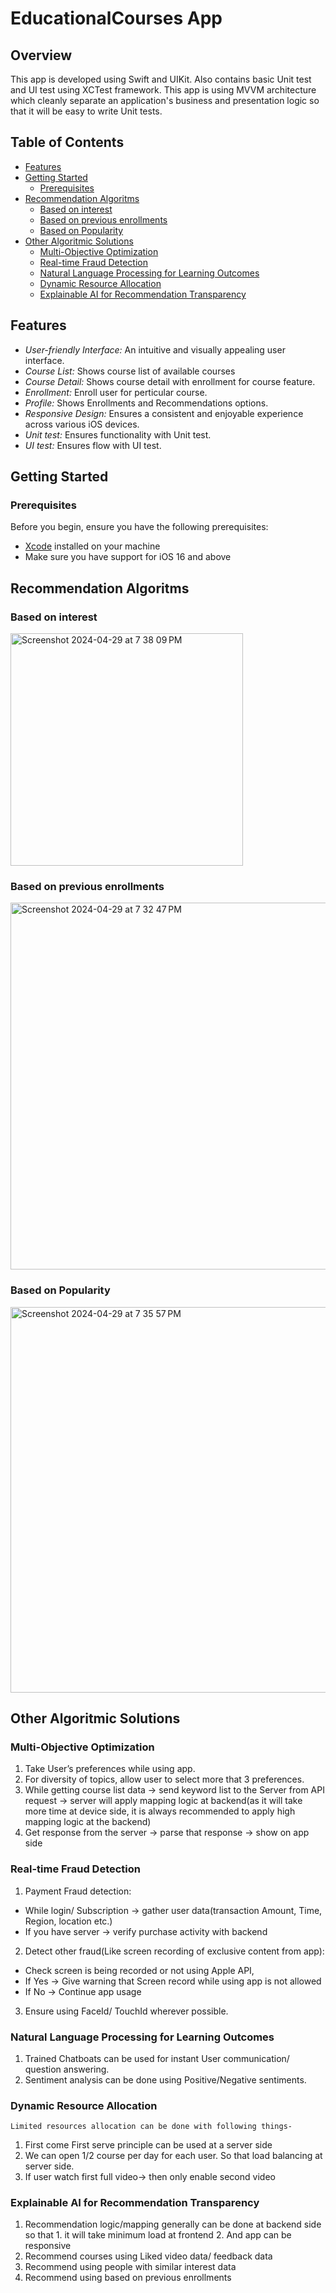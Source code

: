# EducationalCourses App

## Overview

This app is developed using Swift and UIKit. Also contains basic Unit test and UI test using XCTest framework. This app is using MVVM architecture which cleanly separate an application's business and presentation logic so that it will be easy to write Unit tests.

## Table of Contents

- [Features](#features)
- [Getting Started](#getting-started)
  - [Prerequisites](#prerequisites)
- [Recommendation Algoritms](#Recommendation-Algoritms)
  - [Based on interest](#Based-on-interest)
  - [Based on previous enrollments](#Based-on-previous-enrollments)
  - [Based on Popularity](#Based-on-Popularity)
- [Other Algoritmic Solutions](#Other-Algoritmic-Solutions)
  - [Multi-Objective Optimization](#Multi-Objective-Optimization)
  - [Real-time Fraud Detection](#Real-time-Fraud-Detection)
  - [Natural Language Processing for Learning Outcomes](#Natural-Language-Processing-for-Learning-Outcomes)
  - [Dynamic Resource Allocation](#Dynamic-Resource-Allocation)
  - [Explainable AI for Recommendation Transparency](#Explainable-AI-for-Recommendation-Transparency)


## Features

- *User-friendly Interface:* An intuitive and visually appealing user interface.
- *Course List:* Shows course list of available courses
- *Course Detail:* Shows course detail with enrollment for course feature.
- *Enrollment:* Enroll user for perticular course.
- *Profile:* Shows Enrollments and Recommendations options.
- *Responsive Design:* Ensures a consistent and enjoyable experience across various iOS devices.
- *Unit test:* Ensures functionality with Unit test.
- *UI test:* Ensures flow with UI test.


## Getting Started

### Prerequisites

Before you begin, ensure you have the following prerequisites:

- [Xcode](https://developer.apple.com/xcode/) installed on your machine
- Make sure you have support for iOS 16 and above


## Recommendation Algoritms

### Based on interest
<img width="372" alt="Screenshot 2024-04-29 at 7 38 09 PM" src="https://github.com/PrajaktaJ93/EducationalCoursesApp/assets/117655777/bac4bb4a-689c-42e6-86a0-c8ef584ce49c">

### Based on previous enrollments
<img width="587" alt="Screenshot 2024-04-29 at 7 32 47 PM" src="https://github.com/PrajaktaJ93/EducationalCoursesApp/assets/117655777/6c49697a-5a80-42ff-9b1d-c9c124c8a0fa">

### Based on Popularity
<img width="617" alt="Screenshot 2024-04-29 at 7 35 57 PM" src="https://github.com/PrajaktaJ93/EducationalCoursesApp/assets/117655777/1b530cff-4936-449b-aa43-bcb93c9ef754">


## Other Algoritmic Solutions

### Multi-Objective Optimization
1. Take User’s preferences while using app.
2. For diversity of topics, allow user to select more that 3 preferences.
3. While getting course list data -> send keyword list to the Server from API request -> server will apply mapping logic at backend(as it will take more time at device side, it is always recommended to apply high mapping logic at the backend)
4. Get response from the server -> parse that response -> show on app side

### Real-time Fraud Detection
1. Payment Fraud detection:
- While login/ Subscription -> gather user data(transaction Amount, Time, Region, location etc.)
- If you have server -> verify purchase activity with backend

2. Detect other fraud(Like screen recording of exclusive content from app):
- Check screen is being recorded or not using Apple API, 
- If Yes -> Give warning that Screen record while using app is not allowed
- If No -> Continue app usage

3. Ensure using FaceId/ TouchId wherever possible.

### Natural Language Processing for Learning Outcomes
1. Trained Chatboats can be used for instant User communication/ question answering.
2. Sentiment analysis can be done using Positive/Negative sentiments.

### Dynamic Resource Allocation
    Limited resources allocation can be done with following things-
1. First come First serve principle can be used at a server side
2. We can open 1/2 course per day for each user. So that load balancing at server side.
3. If user watch first full video-> then only enable second video

### Explainable AI for Recommendation Transparency
1. Recommendation logic/mapping generally can be done at backend side so that 1. it will take minimum load at frontend 2. And app can be responsive
2. Recommend courses using Liked video data/ feedback data
3. Recommend using people with similar interest data
4. Recommend using based on previous enrollments
  

